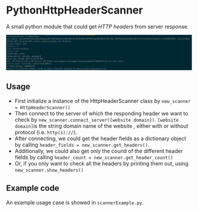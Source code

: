 # PythonHttpHeaderScanner
A small python module that could get _HTTP headers_ from server response.

![example result](https://github.com/YaokaiYang-assaultmaster/PythonHttpHeaderScanner/blob/master/example_result.png)

## Usage
- First initialize a instance of the HttpHeaderScanner class by `new_scanner = HttpHeaderScanner()`
- Then connect to the server of which the responding header we want to check by `new_scanner.connect_server([website domain])`. `[website domain]`is the string domain name of the website , either with or without protocol (i.e. `http(s)://`).
- After connecting, we could get the header fields as a dictionary object by calling `header_fields = new_scanner.get_headers()`.
- Additionally, we could also get only the cound of the different header fields by calling `header_count = new_scanner.get_header_count()`
- Or, if you only want to check all the headers by printing them out, using `new_scanner.show_headers()`

## Example code
An example usage case is showed in `scannerExample.py`.
